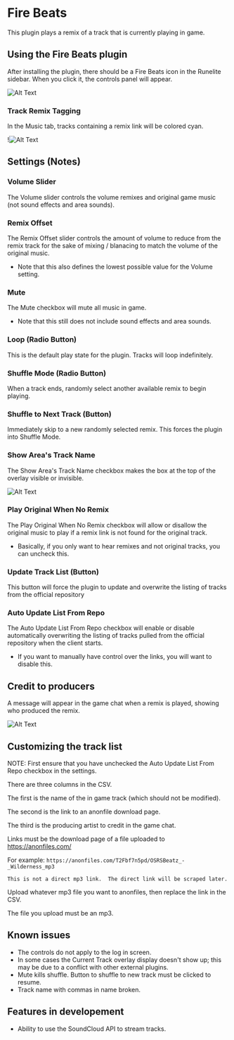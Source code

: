# Fire Beats


This plugin plays a remix of a track that is currently playing in game. 

## Using the Fire Beats plugin

After installing the plugin, there should be a Fire Beats icon in the Runelite sidebar.  When you click it, the controls panel will appear.

![Alt Text](http://rknako.com/wp-content/uploads/2020/11/rl_rb_1.1.2_controls.gif)

### Track Remix Tagging

In the Music tab, tracks containing a remix link will be colored cyan.

!![Alt Text](http://rknako.com/wp-content/uploads/2020/11/rl_rb_1.1.2_tags.gif)

## Settings (Notes)

### Volume Slider
The Volume slider controls the volume remixes and original game music (not sound effects and area sounds).

### Remix Offset
The Remix Offset slider controls the amount of volume to reduce from the remix track for the sake of mixing / blanacing to match the volume of the original music.  
  - Note that this also defines the lowest possible value for the Volume setting.
  
### Mute
The Mute checkbox will mute all music in game.
  - Note that this still does not include sound effects and area sounds.
  
### Loop (Radio Button)
This is the default play state for the plugin.  Tracks will loop indefinitely.  

### Shuffle Mode (Radio Button)
When a track ends, randomly select another available remix to begin playing.

### Shuffle to Next Track (Button)
Immediately skip to a new randomly selected remix.  This forces the plugin into Shuffle Mode.
  
### Show Area's Track Name
The Show Area's Track Name checkbox makes the box at the top of the overlay visible or invisible.  

![Alt Text](http://rknako.com/wp-content/uploads/2020/11/rl_rb_1.1.2_showTrack.gif)

### Play Original When No Remix
The Play Original When No Remix checkbox will allow or disallow the original music to play if a remix link is not found for the original track.
  - Basically, if you only want to hear remixes and not original tracks, you can uncheck this.
  
### Update Track List (Button)
This button will force the plugin to update and overwrite the listing of tracks from the official repository

### Auto Update List From Repo
The Auto Update List From Repo checkbox will enable or disable automatically overwriting the listing of tracks pulled from the official repository when the client starts.
  - If you want to manually have control over the links, you will want to disable this.
  
## Credit to producers

A message will appear in the game chat when a remix is played, showing who produced the remix.

![Alt Text](http://rknako.com/wp-content/uploads/2020/11/rl_rb_1.1.2_playTrack.gif)

## Customizing the track list

NOTE: First ensure that you have unchecked the Auto Update List From Repo checkbox in the settings.

There are three columns in the CSV.  

The first is the name of the in game track (which should not be modified).

The second is the link to an anonfile download page.

The third is the producing artist to credit in the game chat.

Links must be the download page of a file uploaded to https://anonfiles.com/ 

For example: `https://anonfiles.com/T2Fbf7n5pd/OSRSBeatz_-_Wilderness_mp3`

    This is not a direct mp3 link.  The direct link will be scraped later. 

Upload whatever mp3 file you want to anonfiles, then replace the link in the CSV. 

The file you upload must be an mp3.

## Known issues

- The controls do not apply to the log in screen.
- In some cases the Current Track overlay display doesn't show up; this may be due to a conflict with other external plugins.
- Mute kills shuffle.  Button to shuffle to new track must be clicked to resume.
- Track name with commas in name broken.

## Features in developement

- Ability to use the SoundCloud API to stream tracks.

